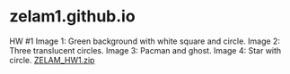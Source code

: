 # zelam1.github.io
HW #1
  Image 1: Green background with white square and circle. Image 2: Three translucent circles. Image 3: Pacman and ghost. Image 4: Star with circle. [ZELAM_HW1.zip](https://github.com/zelam1/zelam1.github.io/files/7943200/ZELAM_HW1.zip)
